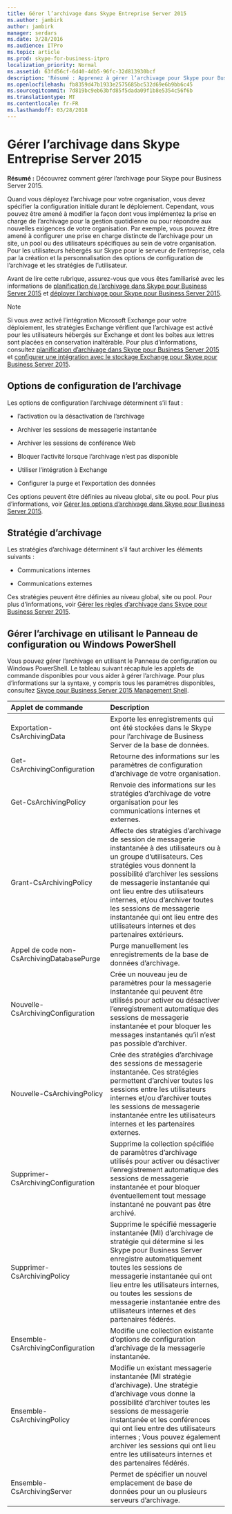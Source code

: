 ```yaml
---
title: Gérer l’archivage dans Skype Entreprise Server 2015
ms.author: jambirk
author: jambirk
manager: serdars
ms.date: 3/28/2016
ms.audience: ITPro
ms.topic: article
ms.prod: skype-for-business-itpro
localization_priority: Normal
ms.assetid: 63fd56cf-6d40-4db5-96fc-32d813930bcf
description: 'Résumé : Apprenez à gérer l’archivage pour Skype pour Business Server 2015.'
ms.openlocfilehash: fb8359d47b1933e2575685bc532d69e6b9bb6c45
ms.sourcegitcommit: 7d819bc9eb63bfd85f5dada09f1b8e5354c56f6b
ms.translationtype: MT
ms.contentlocale: fr-FR
ms.lasthandoff: 03/28/2018
---
```

# <a name="manage-archiving-in-skype-for-business-server-2015"></a>Gérer l’archivage dans Skype Entreprise Server 2015

**Résumé :** Découvrez comment gérer l’archivage pour Skype pour Business Server 2015.
  
Quand vous déployez l’archivage pour votre organisation, vous devez spécifier la configuration initiale durant le déploiement. Cependant, vous pouvez être amené à modifier la façon dont vous implémentez la prise en charge de l’archivage pour la gestion quotidienne ou pour répondre aux nouvelles exigences de votre organisation. Par exemple, vous pouvez être amené à configurer une prise en charge distincte de l’archivage pour un site, un pool ou des utilisateurs spécifiques au sein de votre organisation. Pour les utilisateurs hébergés sur Skype pour le serveur de l’entreprise, cela par la création et la personnalisation des options de configuration de l’archivage et les stratégies de l’utilisateur. 
  
Avant de lire cette rubrique, assurez-vous que vous êtes familiarisé avec les informations de [planification de l’archivage dans Skype pour Business Server 2015](../../plan-your-deployment/archiving/archiving.md) et [déployer l’archivage pour Skype pour Business Server 2015](../../deploy/deploy-archiving/deploy-archiving.md).
  
> [!NOTE]
> Si vous avez activé l’intégration Microsoft Exchange pour votre déploiement, les stratégies Exchange vérifient que l’archivage est activé pour les utilisateurs hébergés sur Exchange et dont les boîtes aux lettres sont placées en conservation inaltérable. Pour plus d’informations, consultez [planification d’archivage dans Skype pour Business Server 2015](../../plan-your-deployment/archiving/archiving.md) et [configurer une intégration avec le stockage Exchange pour Skype pour Business Server 2015](../../deploy/deploy-archiving/configure-integration-with-exchange-storage.md). 
  
## <a name="archiving-configuration-options"></a>Options de configuration de l’archivage

Les options de configuration l’archivage déterminent s’il faut :
  
- l’activation ou la désactivation de l’archivage
    
- Archiver les sessions de messagerie instantanée
    
- Archiver les sessions de conférence Web
    
- Bloquer l’activité lorsque l’archivage n’est pas disponible
    
- Utiliser l’intégration à Exchange
    
- Configurer la purge et l’exportation des données
    
Ces options peuvent être définies au niveau global, site ou pool. Pour plus d’informations, voir [Gérer les options d’archivage dans Skype pour Business Server 2015](options.md).
  
## <a name="archiving-policies"></a>Stratégie d’archivage

Les stratégies d’archivage déterminent s’il faut archiver les éléments suivants :
  
- Communications internes
    
- Communications externes
    
Ces stratégies peuvent être définies au niveau global, site ou pool. Pour plus d’informations, voir [Gérer les règles d’archivage dans Skype pour Business Server 2015](policies.md).
  
## <a name="manage-archiving-by-using-the-control-panel-or-by-using-windows-powershell"></a>Gérer l’archivage en utilisant le Panneau de configuration ou Windows PowerShell

Vous pouvez gérer l’archivage en utilisant le Panneau de configuration ou Windows PowerShell. Le tableau suivant récapitule les applets de commande disponibles pour vous aider à gérer l’archivage. Pour plus d’informations sur la syntaxe, y compris tous les paramètres disponibles, consultez [Skype pour Business Server 2015 Management Shell](../management-shell.md). 


|**Applet de commande**|**Description**|
|:-----|:-----|
|Exportation-CsArchivingData  <br/> |Exporte les enregistrements qui ont été stockées dans le Skype pour l’archivage de Business Server de la base de données.  <br/> |
|Get-CsArchivingConfiguration  <br/> |Retourne des informations sur les paramètres de configuration d’archivage de votre organisation.  <br/> |
|Get-CsArchivingPolicy  <br/> |Renvoie des informations sur les stratégies d’archivage de votre organisation pour les communications internes et externes.  <br/> |
|Grant-CsArchivingPolicy  <br/> |Affecte des stratégies d’archivage de session de messagerie instantanée à des utilisateurs ou à un groupe d’utilisateurs. Ces stratégies vous donnent la possibilité d’archiver les sessions de messagerie instantanée qui ont lieu entre des utilisateurs internes, et/ou d’archiver toutes les sessions de messagerie instantanée qui ont lieu entre des utilisateurs internes et des partenaires extérieurs.  <br/> |
|Appel de code non-CsArchivingDatabasePurge  <br/> |Purge manuellement les enregistrements de la base de données d’archivage.  <br/> |
|Nouvelle-CsArchivingConfiguration  <br/> |Crée un nouveau jeu de paramètres pour la messagerie instantanée qui peuvent être utilisés pour activer ou désactiver l’enregistrement automatique des sessions de messagerie instantanée et pour bloquer les messages instantanés qu’il n’est pas possible d’archiver.  <br/> |
|Nouvelle-CsArchivingPolicy  <br/> |Crée des stratégies d’archivage des sessions de messagerie instantanée. Ces stratégies permettent d’archiver toutes les sessions entre les utilisateurs internes et/ou d’archiver toutes les sessions de messagerie instantanée entre les utilisateurs internes et les partenaires externes.  <br/> |
|Supprimer-CsArchivingConfiguration  <br/> |Supprime la collection spécifiée de paramètres d’archivage utilisés pour activer ou désactiver l’enregistrement automatique des sessions de messagerie instantanée et pour bloquer éventuellement tout message instantané ne pouvant pas être archivé.  <br/> |
|Supprimer-CsArchivingPolicy  <br/> |Supprime le spécifié messagerie instantanée (MI) d’archivage de stratégie qui détermine si les Skype pour Business Server enregistre automatiquement toutes les sessions de messagerie instantanée qui ont lieu entre les utilisateurs internes, ou toutes les sessions de messagerie instantanée entre des utilisateurs internes et des partenaires fédérés.  <br/> |
|Ensemble-CsArchivingConfiguration  <br/> |Modifie une collection existante d’options de configuration d’archivage de la messagerie instantanée.  <br/> |
|Ensemble-CsArchivingPolicy  <br/> |Modifie un existant messagerie instantanée (MI stratégie d’archivage). Une stratégie d’archivage vous donne la possibilité d’archiver toutes les sessions de messagerie instantanée et les conférences qui ont lieu entre des utilisateurs internes ; Vous pouvez également archiver les sessions qui ont lieu entre les utilisateurs internes et des partenaires fédérés.  <br/> |
|Ensemble-CsArchivingServer  <br/> |Permet de spécifier un nouvel emplacement de base de données pour un ou plusieurs serveurs d’archivage.  <br/> |
   

